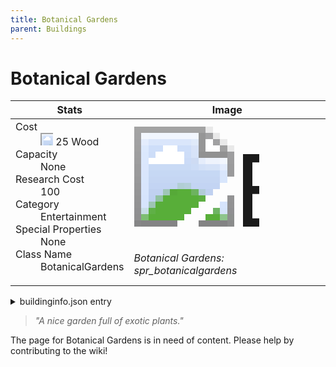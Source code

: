 ```yaml
---
title: Botanical Gardens
parent: Buildings
---
```

# Botanical Gardens

[//]: # (Pre-generated content)
<table><thead><tr><th>Stats</th><th>Image</th></tr></thead><tbody><tr><td><dl><dt>Cost</dt><dd><div class="resource-icon"><img style="object-position: -637px -751px;" src="https://tfe2-wiki.github.io/assets/sprites.png"></div> 25 Wood</dd><dt>Capacity</dt><dd>None</dd><dt>Research Cost</dt><dd>100</dd><dt>Category</dt><dd>Entertainment</dd><dt>Special Properties</dt><dd>None</dd><dt>Class Name</dt><dd>BotanicalGardens</dd></dl></td><td><style>.building-image {width: 200px;height: 200px;overflow: hidden;position: relative;}.building-image img {image-rendering: pixelated;object-fit: none;transform: scale(10);transform-origin: left top;position: absolute;left: 0;top: 0;}.resource-image {width: 200px;height: 200px;overflow: hidden;position: relative;}.resource-image img {image-rendering: pixelated;object-fit: none;transform: scale(20);transform-origin: left top;position: absolute;left: 0;top: 0;}.building-icon {width: 20px;height: 20px;overflow: hidden;position: relative;display: inline-block;}.building-icon img {image-rendering: pixelated;object-fit: none;transform: scale(1);transform-origin: left top;position: absolute;left: 0;top: 0;}.resource-icon {width: 20px;height: 20px;overflow: hidden;position: relative;display: inline-block;}.resource-icon img {image-rendering: pixelated;object-fit: none;transform: scale(2);transform-origin: left top;position: absolute;left: 0;top: 0;}</style><div class="building-image"><img style="object-position: -452px -921px;" src="https://tfe2-wiki.github.io/assets/sprites.png" alt="Botanical Gardens Back"><img style="object-position: -24px -218px;" src="https://tfe2-wiki.github.io/assets/sprites.png" alt="Botanical Gardens"></div><i>Botanical Gardens: spr_botanicalgardens</i></td></tr></tbody></table><details><summary>buildinginfo.json entry</summary>```json{  "className": "BotanicalGardens",  "food": 0,  "wood": 25,  "stone": 0,  "machineParts": 0,  "knowledge": 100,  "category": "Entertainment",  "unlockedByDefault": false,  "specialInfo": [],  "buttonBack": "spr_botanicalgardens_buttonback"}```</details><blockquote><i>"A nice garden full of exotic plants."</i></blockquote>

The page for Botanical Gardens is in need of content. Please help by contributing to the wiki!
